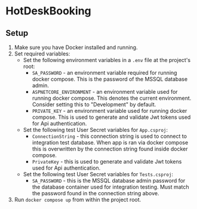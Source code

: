 # HotDeskBooking
## Setup
1. Make sure you have Docker installed and running.
2. Set required variables:
    - Set the following environment variables in a `.env` file at the project's root:
        - `SA_PASSWORD` - an environment variable required for running docker compose. This is the password of the MSSQL database admin.
        - `ASPNETCORE_ENVIRONMENT` - an environment variable used for running docker compose. This denotes the current environment. Consider setting this to "Development" by default.
        - `PRIVATE_KEY` - an environment variable used for running docker compose. This is used to generate and validate Jwt tokens used for Api authentication.
    - Set the following test User Secret variables for `App.csproj`:
        - `ConnectionString` - this connection string is used to connect to integration test database. When app is ran via docker compose this is overwritten by the connection string found inside docker compose.
        - `PrivateKey` - this is used to generate and validate Jwt tokens used for Api authentication.
    - Set the following test User Secret variables for `Tests.csproj`:
        - `SA_PASSWORD` - this is the MSSQL database admin password for the database container used for integration testing. Must match the password found in the connection string above.
3. Run `docker compose up` from within the project root.